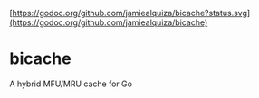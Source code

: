 [https://godoc.org/github.com/jamiealquiza/bicache?status.svg](https://godoc.org/github.com/jamiealquiza/bicache)

# bicache
A hybrid MFU/MRU cache for Go
